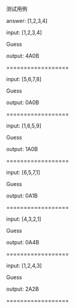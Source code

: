 测试用例

answer: [1,2,3,4]


input:  [1,2,3,4]

Guess  

output: 4A0B  

==================

input:  [5,6,7,8]

Guess  

output: 0A0B  

==================

input:  [1,6,5,9]

Guess  

output: 1A0B

==================

input:  [6,5,7,1]

Guess  

output: 0A1B

==================

input:  [4,3,2,1]

Guess  

output: 0A4B  

==================

input:  [1,2,4,3]

Guess  

output: 2A2B  

==================





   